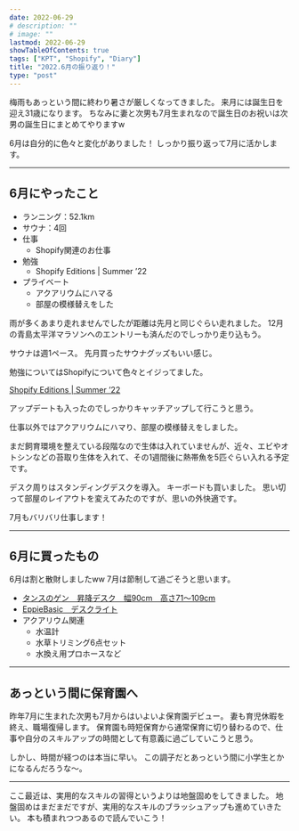 ```yaml
---
date: 2022-06-29
# description: ""
# image: ""
lastmod: 2022-06-29
showTableOfContents: true
tags: ["KPT", "Shopify", "Diary"]
title: "2022.6月の振り返り！"
type: "post"
---
```


梅雨もあっという間に終わり暑さが厳しくなってきました。
来月には誕生日を迎え31歳になります。
ちなみに妻と次男も7月生まれなので誕生日のお祝いは次男の誕生日にまとめてやりますw

6月は自分的に色々と変化がありました！
しっかり振り返って7月に活かします。

---

## 6月にやったこと

- ランニング：52.1km
- サウナ：4回
- 仕事
  - Shopify関連のお仕事
- 勉強
  - Shopify Editions | Summer ’22
- プライベート
  - アクアリウムにハマる
  - 部屋の模様替えをした

雨が多くあまり走れませんでしたが距離は先月と同じぐらい走れました。
12月の青島太平洋マラソンへのエントリーも済んだのでしっかり走り込もう。

サウナは週1ペース。
先月買ったサウナグッズもいい感じ。

勉強についてはShopifyについて色々とイジってました。

[Shopify Editions | Summer ’22](https://www.shopify.com//editions/summer2022/dev#built-for-shopify)

アップデートも入ったのでしっかりキャッチアップして行こうと思う。

仕事以外ではアクアリウムにハマり、部屋の模様替えをしました。

まだ飼育環境を整えている段階なので生体は入れていませんが、近々、エビやオトシンなどの苔取り生体を入れて、その1週間後に熱帯魚を5匹ぐらい入れる予定です。

デスク周りはスタンディングデスクを導入。
キーボードも買いました。
思い切って部屋のレイアウトを変えてみたのですが、思いの外快適です。

7月もバリバリ仕事します！

---


## 6月に買ったもの

6月は割と散財しましたww
7月は節制して過ごそうと思います。

- [タンスのゲン　昇降デスク　幅90cm　高さ71〜109cm](https://www.amazon.co.jp/gp/product/B08462JJJM/)
- [EppieBasic　デスクライト](https://www.amazon.co.jp/gp/product/B09F9986K3/)
- アクアリウム関連
  - 水温計
  - 水草トリミング6点セット
  - 水換え用プロホースなど

---

## あっという間に保育園へ

昨年7月に生まれた次男も7月からはいよいよ保育園デビュー。
妻も育児休暇を終え、職場復帰します。
保育園も時短保育から通常保育に切り替わるので、仕事や自分のスキルアップの時間として有意義に過ごしていこうと思う。

しかし、時間が経つのは本当に早い。
この調子だとあっという間に小学生とかになるんだろうな〜。

---

ここ最近は、実用的なスキルの習得というよりは地盤固めをしてきました。
地盤固めはまだまだですが、実用的なスキルのブラッシュアップも進めていきたい。
本も積まれつつあるので読んでいこう！
